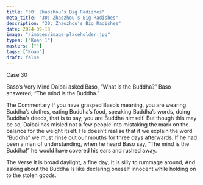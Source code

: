```yaml
---
title: "30: Zhaozhou’s Big Radishes"
meta_title: "30: Zhaozhou’s Big Radishes"
description: "30: Zhaozhou’s Big Radishes"
date: 2024-09-13
image: "/images/image-placeholder.jpg"
types: ["Koan 1"]
masters: [""]
tags: ["Koan"]
draft: false
---
```


Case 30

Baso’s Very Mind
Daibai asked Baso, “What is the Buddha?” Baso answered, “The mind is the Buddha.”

The Commentary
If you have grasped Baso’s meaning, you are wearing Buddha’s clothes, eating Buddha’s food, speaking Buddha’s words, doing Buddha’s deeds, that is to say, you are Buddha himself. But though this may be so, Daibai has misled not a few people into mistaking the mark on the balance for the weight itself. He doesn’t realise that if we explain the word “Buddha” we must rinse out our mouths for three days afterwards. If he had been a man of understanding, when he heard Baso say, “The mind is the Buddha!” he would have covered his ears and rushed away.

The Verse
It is broad daylight, a fine day; It is silly to rummage around, And asking about the Buddha
Is like declaring oneself innocent while holding on to the stolen goods.
